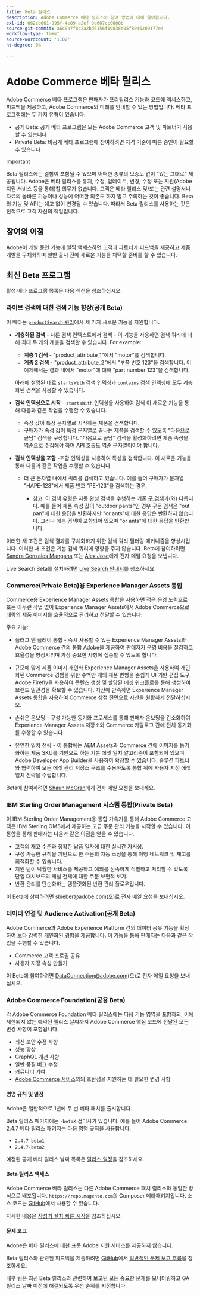 ```yaml
---
title: Beta 릴리스
description: Adobe Commerce 베타 릴리스와 참여 방법에 대해 알아봅니다.
exl-id: 662cb061-995f-4e09-a2ef-9e607cc0000b
source-git-commit: a6c0a7f8c2a2bd6156f19838e05f8046209177e4
workflow-type: tm+mt
source-wordcount: '1102'
ht-degree: 0%

---
```


# Adobe Commerce 베타 릴리스

Adobe Commerce 베타 프로그램은 판매자가 프리릴리스 기능과 코드에 액세스하고, 피드백을 제공하고, Adobe Commerce의 미래를 안내할 수 있는 방법입니다. 베타 프로그램에는 두 가지 유형이 있습니다.

- 공개 Beta: 공개 베타 프로그램은 모든 Adobe Commerce 고객 및 파트너가 사용할 수 있습니다
- Private Beta: 비공개 베타 프로그램에 참여하려면 자격 기준에 따른 승인이 필요할 수 있습니다

>[!IMPORTANT]
>
>Beta 릴리스에는 결함이 포함될 수 있으며 어떠한 종류의 보증도 없이 &quot;있는 그대로&quot; 제공됩니다. Adobe은 베타 릴리스를 유지, 수정, 업데이트, 변경, 수정 또는 지원(Adobe 지원 서비스 등을 통해)할 의무가 없습니다. 고객은 베타 릴리스 및/또는 관련 설명서나 자료의 올바른 기능이나 성능에 어떠한 의존도 하지 말고 주의하는 것이 좋습니다. Beta의 기능 및 API는 예고 없이 변경될 수 있습니다. 따라서 Beta 릴리스를 사용하는 것은 전적으로 고객 자신의 책임입니다.

## 참여의 이점

Adobe이 개발 중인 기능에 일찍 액세스하면 고객과 파트너가 피드백을 제공하고 제품 개발을 구체화하며 일반 출시 전에 새로운 기능을 채택할 준비를 할 수 있습니다.

## 최신 Beta 프로그램

활성 베타 프로그램 목록은 다음 섹션을 참조하십시오.

### 라이브 검색에 대한 검색 기능 향상(공개 Beta)

이 베타는 [`productSearch` 쿼리](https://developer.adobe.com/commerce/services/graphql/live-search/product-search/)에서 세 가지 새로운 기능을 지원합니다.

- **계층화된 검색** - 다른 검색 컨텍스트에서 검색 - 이 기능을 사용하면 검색 쿼리에 대해 최대 두 개의 계층을 검색할 수 있습니다. For example:

   - **계층 1 검색** - &quot;product_attribute_1&quot;에서 &quot;motor&quot;를 검색합니다.
   - **계층 2 검색** - &quot;product_attribute_2&quot;에서 &quot;부품 번호 123&quot;을 검색합니다. 이 예제에서는 결과 내에서 &quot;motor&quot;에 대해 &quot;part number 123&quot;을 검색합니다.

  아래에 설명된 대로 `startsWith` 검색 인덱싱과 `contains` 검색 인덱싱에 모두 계층화된 검색을 사용할 수 있습니다.

- **검색 인덱싱으로 시작** - `startsWith` 인덱싱을 사용하여 검색 이 새로운 기능을 통해 다음과 같은 작업을 수행할 수 있습니다.

   - 속성 값이 특정 문자열로 시작하는 제품을 검색합니다.
   - 구매자가 속성 값이 특정 문자열로 끝나는 제품을 검색할 수 있도록 &quot;다음으로 끝남&quot; 검색을 구성합니다. &quot;다음으로 끝남&quot; 검색을 활성화하려면 제품 속성을 역순으로 수집해야 하며 API 호출도 역순 문자열이어야 합니다.

- **검색 인덱싱을 포함** -포함 인덱싱을 사용하여 특성을 검색합니다. 이 새로운 기능을 통해 다음과 같은 작업을 수행할 수 있습니다.

   - 더 큰 문자열 내에서 쿼리를 검색하고 있습니다. 예를 들어 구매자가 문자열 &quot;HAPE-123&quot;에서 제품 번호 &quot;PE-123&quot;을 검색하는 경우,

      - 참고: 이 검색 유형은 자동 완성 검색을 수행하는 기존 [구 검색](https://developer.adobe.com/commerce/services/graphql/live-search/product-search/#phrase)과(와) 다릅니다. 예를 들어 제품 속성 값이 &quot;outdoor pants&quot;인 경우 구문 검색은 &quot;out pan&quot;에 대한 응답을 반환하지만 &quot;or ants&quot;에 대한 응답은 반환하지 않습니다. 그러나 에는 검색이 포함되어 있으며 &quot;or ants&quot;에 대한 응답을 반환합니다.

이러한 새 조건은 검색 결과를 구체화하기 위한 검색 쿼리 필터링 메커니즘을 향상시킵니다. 이러한 새 조건은 기본 검색 쿼리에 영향을 주지 않습니다. Beta에 참여하려면 [Sandra Gonzales Mangana](mailto:sagonzal@adobe.com) 또는 [Alex Jose](mailto:alexj@adobe.com)에게 전자 메일 요청을 보냅니다.

Live Search Beta를 설치하려면 [Live Search 안내서](https://experienceleague.adobe.com/en/docs/commerce-merchant-services/live-search/install#install-the-live-search-beta)를 참조하세요.

### Commerce(Private Beta)용 Experience Manager Assets 통합

Commerce용 Experience Manager Assets 통합을 사용하면 적은 운영 노력으로 또는 아무런 작업 없이 Experience Manager Assets에서 Adobe Commerce으로 대량의 제품 이미지를 효율적으로 관리하고 전달할 수 있습니다.

주요 기능:

- 플러그 앤 플레이 통합 - 즉시 사용할 수 있는 Experience Manager Assets과 Adobe Commerce 간의 통합 Adobe을 제공하여 판매자가 운영 비용을 절감하고 효율성을 향상시키며 가장 중요한 사항에 집중할 수 있도록 합니다.

- 규모에 맞게 제품 이미지 개인화 Experience Manager Assets을 사용하여 개인화된 Commerce 경험을 위한 수백만 개의 제품 변형을 손쉽게 UI 기반 편집 도구, Adobe Firefly을 사용하여 콘텐츠 생성 및 할당된 에셋 워크플로를 통해 생성하여 브랜드 일관성을 확보할 수 있습니다. 자산에 만족하면 Experience Manager Assets 통합을 사용하여 Commerce 상점 전면으로 자산을 원활하게 전달하십시오.

- 손쉬운 온보딩 - 구성 가능한 동기화 프로세스를 통해 판매자 온보딩을 간소화하여 Experience Manager Assets 저장소와 Commerce 카탈로그 간에 전체 동기화를 수행할 수 있습니다.

- 유연한 일치 전략 - 이 통합에는 AEM Assets과 Commerce 간에 이미지를 동기화하는 제품 SKU를 기반으로 하는 기본 에셋 일치 알고리즘이 포함되어 있으며 Adobe Developer App Builder을 사용하여 확장할 수 있습니다. 솔루션 파트너와 협력하여 모든 에셋 관리 저장소 구조를 수용하도록 통합 위에 사용자 지정 에셋 일치 전략을 수립합니다.

Beta에 참여하려면 [Shaun McCran](mailto:mccran@adobe.com)에게 전자 메일 요청을 보내세요.

### IBM Sterling Order Management 시스템 통합(Private Beta)

이 IBM Sterling Order Management용 통합 가속기를 통해 Adobe Commerce 고객은 IBM Sterling OMS에서 제공하는 고급 주문 관리 기능을 시작할 수 있습니다. 이 통합을 통해 판매자는 다음과 같은 이점을 얻을 수 있습니다.

- 고객의 재고 수준과 정확한 납품 일자에 대한 실시간 가시성.
- 구성 가능한 규칙을 기반으로 한 주문의 자동 소싱을 통해 이행 네트워크 및 재고를 최적화할 수 있습니다.
- 지원 팀이 탁월한 서비스를 제공하고 예외를 신속하게 식별하고 처리할 수 있도록 단일 대시보드의 채널 전체에 대한 주문 보편적 보기.
- 반환 관리를 단순화하는 템플릿화된 반환 관리 플로우입니다.

이 Beta에 참여하려면 [sbieber@adobe.com](mailto:sbieber@adobe.com)(으)로 전자 메일 요청을 보내십시오.

### 데이터 연결 및 Audience Activation(공개 Beta)

Adobe Commerce과 Adobe Experience Platform 간의 데이터 공유 기능을 확장하여 보다 강력한 개인화된 경험을 제공합니다. 이 기능을 통해 판매자는 다음과 같은 작업을 수행할 수 있습니다.

- Commerce 고객 프로필 공유
- 사용자 지정 속성 만들기

이 Beta에 참여하려면 [DataConnection@adobe.com](mailto:DataConnection@adobe.com)(으)로 전자 메일 요청을 보내십시오.

### Adobe Commerce Foundation(공용 Beta)

각 Adobe Commerce Foundation 베타 릴리스에는 다음 기능 영역을 포함하되, 이에 제한되지 않는 예약된 릴리스 날짜까지 Adobe Commerce 핵심 코드에 전달된 모든 변경 사항이 포함됩니다.

- 최신 보안 수정 사항
- 성능 향상
- GraphQL 개선 사항
- 일반 품질 버그 수정
- 커뮤니티 기여
- [Adobe Commerce 서비스](https://experienceleague.adobe.com/docs/commerce-merchant-services/user-guides/home.html)와의 호환성을 지원하는 데 필요한 변경 사항

#### 명명 규칙 및 일정

Adobe은 일반적으로 1년에 두 번 베타 패치를 출시합니다.

Beta 릴리스 패키지에는 `-betaX` 접미사가 있습니다. 예를 들어 Adobe Commerce 2.4.7 베타 릴리스 패키지는 다음 명명 규칙을 사용합니다.

- `2.4.7-beta1`
- `2.4.7-beta2`

예정된 공개 베타 릴리스 날짜 목록은 [릴리스 일정](schedule.md)을 참조하세요.


#### Beta 릴리스 액세스

Adobe Commerce 베타 릴리스는 다른 Adobe Commerce 패치 릴리스와 동일한 방식으로 배포됩니다. `https://repo.magento.com`의 Composer 메타패키지입니다. 소스 코드는 [GitHub](https://github.com/magento/magento2)에서 사용할 수 있습니다.

자세한 내용은 [작성기 설치 빠른 시작](../installation/composer.md)을 참조하십시오.

#### 문제 보고

Adobe은 베타 릴리스에 대한 표준 Adobe 지원 서비스를 제공하지 않습니다.

Beta 릴리스와 관련된 피드백을 제출하려면 [GitHub](https://github.com/magento/magento2)에서 [일반적인 문제 보고 흐름](https://developer.adobe.com/commerce/contributor/guides/code-contributions/)을 참조하세요.

내부 팀은 최신 Beta 릴리스와 관련하여 보고된 모든 중요한 문제를 모니터링하고 GA 릴리스 날짜 이전에 해결되도록 우선 순위를 지정합니다.
